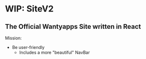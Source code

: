 # WIP: SiteV2

## The Official Wantyapps Site written in React

Mission:

- Be user-friendly
  - Includes a more "beautiful" NavBar